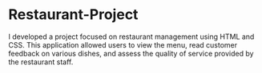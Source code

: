 # Restaurant-Project
 I developed a project focused on restaurant management using HTML and CSS. This application allowed users to view the menu, read customer feedback on various dishes, and assess the quality of service provided by the restaurant staff. 
